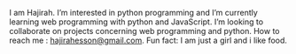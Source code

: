 I am Hajirah.
I’m interested in python programming and
I’m currently learning web programming with python and JavaScript.
I’m looking to collaborate on projects concerning web programming and python.
How to reach me : hajirahesson@gmail.com.
Fun fact: I am just a girl and i  like food.

<!---
Erhmprez/Erhmprez is a ✨ special ✨ repository because its `README.md` (this file) appears on your GitHub profile.
You can click the Preview link to take a look at your changes.
--->
